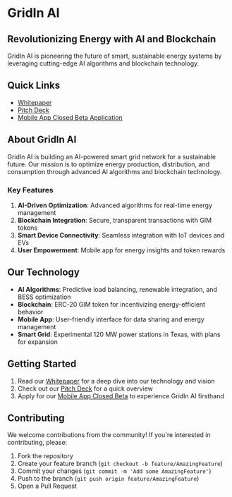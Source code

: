 
# GridIn AI

## Revolutionizing Energy with AI and Blockchain

GridIn AI is pioneering the future of smart, sustainable energy systems by leveraging cutting-edge AI algorithms and blockchain technology.

## Quick Links

- [Whitepaper](https://agentize.gitbook.io/gridin.ai-whitepaper)
- [Pitch Deck](https://www.canva.com/design/DAGMX1F7BaQ/9AVIQTSXOgaCLuJ2xCIobg/view?utm_content=DAGMX1F7BaQ&utm_campaign=designshare&utm_medium=link&utm_source=editor)
- [Mobile App Closed Beta Application](https://testflight.apple.com/join/wPOT7dEG)

## About GridIn AI

GridIn AI is building an AI-powered smart grid network for a sustainable future. Our mission is to optimize energy production, distribution, and consumption through advanced AI algorithms and blockchain technology.

### Key Features

1. **AI-Driven Optimization**: Advanced algorithms for real-time energy management
2. **Blockchain Integration**: Secure, transparent transactions with GIM tokens
3. **Smart Device Connectivity**: Seamless integration with IoT devices and EVs
4. **User Empowerment**: Mobile app for energy insights and token rewards

## Our Technology

- **AI Algorithms**: Predictive load balancing, renewable integration, and BESS optimization
- **Blockchain**: ERC-20 GIM token for incentivizing energy-efficient behavior
- **Mobile App**: User-friendly interface for data sharing and energy management
- **Smart Grid**: Experimental 120 MW power stations in Texas, with plans for expansion

## Getting Started

1. Read our [Whitepaper](https://agentize.gitbook.io/gridin.ai-whitepaper) for a deep dive into our technology and vision
2. Check out our [Pitch Deck](https://www.canva.com/design/DAGMX1F7BaQ/9AVIQTSXOgaCLuJ2xCIobg/view?utm_content=DAGMX1F7BaQ&utm_campaign=designshare&utm_medium=link&utm_source=editor) for a quick overview
3. Apply for our [Mobile App Closed Beta](https://testflight.apple.com/join/wPOT7dEG) to experience GridIn AI firsthand

## Contributing

We welcome contributions from the community! If you're interested in contributing, please:

1. Fork the repository
2. Create your feature branch (`git checkout -b feature/AmazingFeature`)
3. Commit your changes (`git commit -m 'Add some AmazingFeature'`)
4. Push to the branch (`git push origin feature/AmazingFeature`)
5. Open a Pull Request

